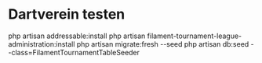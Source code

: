 # Dartverein testen

php artisan addressable:install
php artisan filament-tournament-league-administration:install
php artisan migrate:fresh --seed
php artisan db:seed --class=FilamentTournamentTableSeeder
